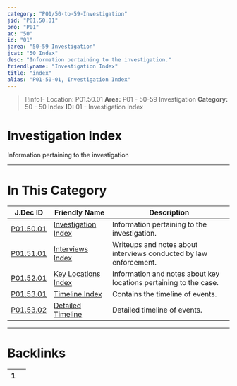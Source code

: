```yaml
---
category: "P01/50-to-59-Investigation"
jid: "P01.50.01"
pro: "P01"
ac: "50"
id: "01"
jarea: "50-59 Investigation"
jcat: "50 Index"
desc: "Information pertaining to the investigation."
friendlyname: "Investigation Index"
title: "index"
alias: "P01-50-01, Investigation Index"
---
```

>[!info]- Location: P01.50.01
>**Area:** P01 - 50-59 Investigation
>**Category:** 50 - 50 Index
>**ID:** 01 - Investigation Index

# Investigation Index

Information pertaining to the investigation



---
# In This Category

| J.Dec ID                                                                                     | Friendly Name                                                                                        | Description                                                       |
| -------------------------------------------------------------------------------------------- | ---------------------------------------------------------------------------------------------------- | ----------------------------------------------------------------- |
| [P01.50.01](index.md)                            | [Investigation Index](index.md)                          | Information pertaining to the investigation.                      |
| [P01.51.01](./51-Interviews/index.md)              | [Interviews Index](./51-Interviews/index.md)               | Writeups and notes about interviews conducted by law enforcement. |
| [P01.52.01](./52-Key-Locations/index.md)           | [Key Locations Index](./52-Key-Locations/index.md)         | Information and notes about key locations pertaining to the case. |
| [P01.53.01](./53-Timeline/index.md)                | [Timeline Index](./53-Timeline/index.md)                   | Contains the timeline of events.                                  |
| [P01.53.02](./53-Timeline/02-Detailed-Timeline.md) | [Detailed Timeline](./53-Timeline/02-Detailed-Timeline.md) | Detailed timeline of events.                                      |


---
# Backlinks
<div><table class="dataview table-view-table"><thead class="table-view-thead"><tr class="table-view-tr-header"><th class="table-view-th"><span></span><span class="dataview small-text">1</span></th><th class="table-view-th"><span></span></th></tr></thead><tbody class="table-view-tbody"></tbody></table></div>